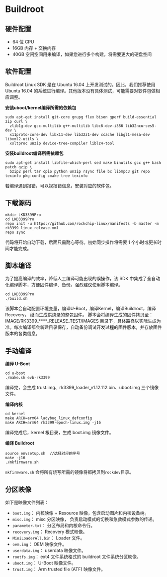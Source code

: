 # Buildroot


## 硬件配置

- 64 位 CPU
- 16GB  内存 + 交换内存
- 40GB  空闲空间用来编译，如果您进行多个构建，将需要更大的硬盘空间

## 软件配置

Buildroot Linux SDK 是在 Ubuntu 16.04 上开发测试的。因此，我们推荐使用Ubuntu 16.04 的系统进行编译。其他版本没有具体测试，可能需要对软件包做相应调整。

**安装uboot/kernel编译所需的依赖包**

``` shell
sudo apt-get install git-core gnupg flex bison gperf build-essential zip curl \
  zlib1g-dev gcc-multilib g++-multilib libc6-dev-i386 lib32ncurses5-dev \
  x11proto-core-dev libx11-dev lib32z1-dev ccache libgl1-mesa-dev libxml2-utils \
  xsltproc unzip device-tree-compiler liblz4-tool
``` 

**安装buildroot编译所需依赖包**

``` shell
sudo apt-get install libfile-which-perl sed make binutils gcc g++ bash patch gzip \
  bzip2 perl tar cpio python unzip rsync file bc libmpc3 git repo texinfo pkg-config cmake tree texinfo
``` 
若编译遇到报错，可以视报错信息，安装对应的软件包。

## 下载源码

``` shell
mkdir LKD3399Pro
cd LKD3399Pro
repo init -u https://github.com/rockchip-linux/manifests -b master -m rk3399_linux_release.xml
repo sync
``` 

代码将开始自动下载，后面只需耐心等待。初始同步操作将需要 1 个小时或更长时间才能完成。


## 脚本编译

为了提高编译的效率，降低人工编译可能出现的误操作，该 SDK 中集成了全自动化编译脚本，方便固件编译、备份。强烈建议使用脚本编译。

``` shell
cd LKD3399Pro
./build.sh
``` 

该脚本会自动配置环境变量，编译U-Boot，编译Kernel，编译Buildroot，编译Recovery， 继而生成供烧录的整包固件。
脚本会将编译生成的固件拷贝至：
IMAGE/RK3399_****_RELEASE_TEST/IMAGES 目录下，具体路径以实际生成为准。每次编译都会新建目录保存，自动备份调试开发过程的固件版本，并存放固件版本的各类信息。

## 手动编译


**编译 U-Boot**

``` shell
cd u-boot
./make.sh evb-rk3399
``` 
编译完，会生成 trust.img、rk3399_loader_v1.12.112.bin、uboot.img 三个镜像文件。

**编译内核**

``` shell
cd kernel
make ARCH=arm64 ladybug_linux_defconfig
make ARCH=arm64 rk3399-epoch-linux.img -j16
``` 
编译完成后，kernel 根目录，生成 boot.img 镜像文件。

**编译 Buildroot**

``` shell
source envsetup.sh  //选择对应的序号
make -j16
./mkfirmware.sh
``` 

`mkfirmware.sh` 会将所有烧写所需的镜像将都拷贝到`rockdev`目录。

## 分区映像

如下是映像文件列表：

- `boot.img`： 内核映像 + Resource 映像，包含启动图片和内核设备树。
- `misc.img`： misc 分区映像， 负责启动模式的切换和急救模式参数的传递。
- `parameter.txt`： 分区布局和内核命令行。
- `recovery.img`： Recovery 模式映像。
- `MiniLoaderAll.bin`： Loader 文件。
- `oem.img`： OEM 映像文件。
- `userdata.img`： userdata 映像文件。
- `rootfs.img`： ext4 文件系统格式的 buildroot 文件系统分区映像。
- `uboot.img`： U-Boot 映像文件。
- `trust.img`： Arm trusted file (ATF) 映像文件。
